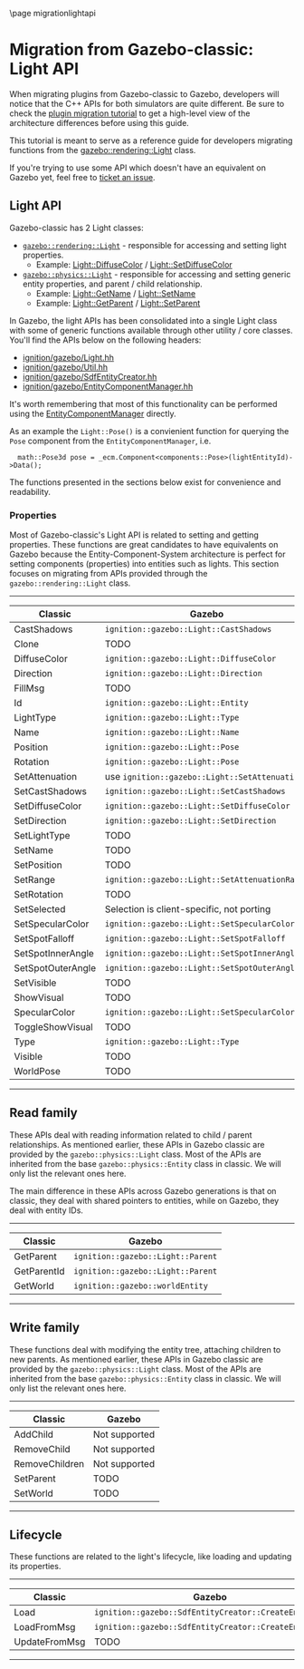 \page migrationlightapi

# Migration from Gazebo-classic: Light API

When migrating plugins from Gazebo-classic to Gazebo, developers will
notice that the C++ APIs for both simulators are quite different. Be sure to
check the [plugin migration tutorial](migrationplugins.html) to get a high-level
view of the architecture differences before using this guide.

This tutorial is meant to serve as a reference guide for developers migrating
functions from the
[gazebo::rendering::Light](http://osrf-distributions.s3.amazonaws.com/gazebo/api/11.0.0/rendering_1_1Light.html)
class.

If you're trying to use some API which doesn't have an equivalent on Gazebo
yet, feel free to
[ticket an issue](https://github.com/gazebosim/gz-sim/issues/).

## Light API

Gazebo-classic has 2 Light classes:
* [`gazebo::rendering::Light`](http://osrf-distributions.s3.amazonaws.com/gazebo/api/11.0.0/classgazebo_1_1rendering_1_1Light.html) - responsible for accessing and setting light properties.
    * Example: [Light::DiffuseColor](http://osrf-distributions.s3.amazonaws.com/gazebo/api/11.0.0/classgazebo_1_1rendering_1_1Light.html#a0deb81873bee2c7bc883a10c373501d0) / [Light::SetDiffuseColor](http://osrf-distributions.s3.amazonaws.com/gazebo/api/11.0.0/classgazebo_1_1rendering_1_1Light.html#a9208ba6d4cb8e0972e046e735dc26976)
* [`gazebo::physics::Light`](http://osrf-distributions.s3.amazonaws.com/gazebo/api/11.0.0/classgazebo_1_1physics_1_1Light.html) - responsible for accessing and setting generic entity properties, and parent / child relationship.
    * Example: [Light::GetName](http://osrf-distributions.s3.amazonaws.com/gazebo/api/11.0.0/classgazebo_1_1physics_1_1Base.html#a9a98946a64f3893b085f650932c9dfee) / [Light::SetName](http://osrf-distributions.s3.amazonaws.com/gazebo/api/11.0.0/classgazebo_1_1physics_1_1Entity.html#a5d74ac4d7a230aed1ab4b11933b16e92)
    * Example: [Light::GetParent](http://osrf-distributions.s3.amazonaws.com/gazebo/api/11.0.0/classgazebo_1_1physics_1_1Base.html#af87578478aeeb2b176de010d1d639fd9) / [Light::SetParent](http://osrf-distributions.s3.amazonaws.com/gazebo/api/11.0.0/classgazebo_1_1physics_1_1Base.html#a736efe8278da4ecb1640100a2857756f)

In Gazebo, the light APIs has been consolidated into a single Light class with
some of generic functions available through other utility / core classes.
You'll find the APIs below on the following headers:

* [ignition/gazebo/Light.hh](https://gazebosim.org/api/gazebo/6/Light_8hh.html)
* [ignition/gazebo/Util.hh](https://gazebosim.org/api/gazebo/6/Util_8hh.html)
* [ignition/gazebo/SdfEntityCreator.hh](https://gazebosim.org/api/gazebo/6/SdfEntityCreator_8hh.html)
* [ignition/gazebo/EntityComponentManager.hh](https://gazebosim.org/api/gazebo/6/classignition_1_1gazebo_1_1EntityComponentManager.html)

It's worth remembering that most of this functionality can be performed using
the
[EntityComponentManager](https://gazebosim.org/api/gazebo/6/classignition_1_1gazebo_1_1EntityComponentManager.html)
directly.

As an example the `Light::Pose()` is a convienient function for querying the `Pose` component from the `EntityComponentManager`, i.e.

```
  math::Pose3d pose = _ecm.Component<components::Pose>(lightEntityId)->Data();
```

The functions presented in the sections below exist for convenience and readability.

### Properties

Most of Gazebo-classic's Light API is related to setting
and getting properties. These functions are great candidates to have
equivalents on Gazebo because the Entity-Component-System architecture is
perfect for setting components (properties) into entities such as lights.
This section focuses on migrating from APIs provided through the
`gazebo::rendering::Light` class.

---

Classic | Gazebo
-- | --
CastShadows | `ignition::gazebo::Light::CastShadows`
Clone | TODO
DiffuseColor | `ignition::gazebo::Light::DiffuseColor`
Direction | `ignition::gazebo::Light::Direction`
FillMsg | TODO
Id | `ignition::gazebo::Light::Entity`
LightType | `ignition::gazebo::Light::Type`
Name | `ignition::gazebo::Light::Name`
Position | `ignition::gazebo::Light::Pose`
Rotation | `ignition::gazebo::Light::Pose`
SetAttenuation | use `ignition::gazebo::Light::SetAttenuation*`
SetCastShadows | `ignition::gazebo::Light::SetCastShadows`
SetDiffuseColor | `ignition::gazebo::Light::SetDiffuseColor`
SetDirection | `ignition::gazebo::Light::SetDirection`
SetLightType | TODO
SetName | TODO
SetPosition | TODO
SetRange | `ignition::gazebo::Light::SetAttenuationRange`
SetRotation | TODO
SetSelected |  Selection is client-specific, not porting
SetSpecularColor | `ignition::gazebo::Light::SetSpecularColor`
SetSpotFalloff | `ignition::gazebo::Light::SetSpotFalloff`
SetSpotInnerAngle | `ignition::gazebo::Light::SetSpotInnerAngle`
SetSpotOuterAngle | `ignition::gazebo::Light::SetSpotOuterAngle`
SetVisible | TODO
ShowVisual | TODO
SpecularColor | `ignition::gazebo::Light::SetSpecularColor`
ToggleShowVisual | TODO
Type | `ignition::gazebo::Light::Type`
Visible | TODO
WorldPose | TODO
---


## Read family

These APIs deal with reading information related to child / parent
relationships. As mentioned earlier, these APIs in Gazebo
classic are provided by the `gazebo::physics::Light` class. Most of the
APIs are inherited from the base `gazebo::physics::Entity` class in classic.
We will only list the relevant ones here.

The main difference in these APIs across Gazebo generations is that
on classic, they deal with shared pointers to entities, while on Gazebo,
they deal with entity IDs.

---

Classic | Gazebo
-- | --
GetParent | `ignition::gazebo::Light::Parent`
GetParentId | `ignition::gazebo::Light::Parent`
GetWorld | `ignition::gazebo::worldEntity`

---

## Write family

These functions deal with modifying the entity tree, attaching children to new
parents. As mentioned earlier, these APIs in Gazebo classic are provided by the
`gazebo::physics::Light` class. Most of the APIs are inherited from the base
`gazebo::physics::Entity` class in classic. We will only list the relevant ones
here.

---

Classic | Gazebo
-- | --
AddChild | Not supported
RemoveChild | Not supported
RemoveChildren | Not supported
SetParent | TODO
SetWorld | TODO

---

## Lifecycle

These functions are related to the light's lifecycle, like loading and updating
its properties.

---

Classic | Gazebo
-- | --
Load | `ignition::gazebo::SdfEntityCreator::CreateEntities`
LoadFromMsg | `ignition::gazebo::SdfEntityCreator::CreateEntities`
UpdateFromMsg | TODO

---
